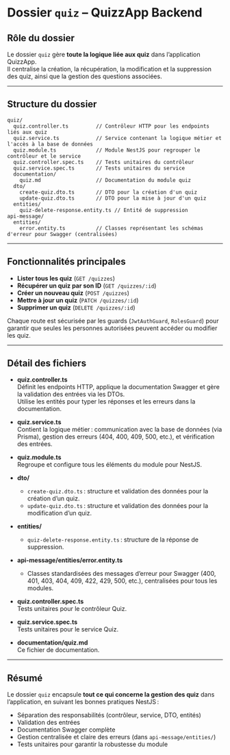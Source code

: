 # Dossier `quiz` – QuizzApp Backend

## Rôle du dossier

Le dossier `quiz` gère **toute la logique liée aux quiz** dans l’application QuizzApp.  
Il centralise la création, la récupération, la modification et la suppression des quiz, ainsi que la gestion des questions associées.

---

## Structure du dossier

```
quiz/
  quiz.controller.ts         // Contrôleur HTTP pour les endpoints liés aux quiz
  quiz.service.ts            // Service contenant la logique métier et l'accès à la base de données
  quiz.module.ts             // Module NestJS pour regrouper le contrôleur et le service
  quiz.controller.spec.ts    // Tests unitaires du contrôleur
  quiz.service.spec.ts       // Tests unitaires du service
  documentation/
    quiz.md                  // Documentation du module quiz
  dto/
    create-quiz.dto.ts       // DTO pour la création d'un quiz
    update-quiz.dto.ts       // DTO pour la mise à jour d'un quiz
  entities/
    quiz-delete-response.entity.ts // Entité de suppression
api-message/
  entities/
    error.entity.ts          // Classes représentant les schémas d'erreur pour Swagger (centralisées)
```

---

## Fonctionnalités principales

- **Lister tous les quiz** (`GET /quizzes`)
- **Récupérer un quiz par son ID** (`GET /quizzes/:id`)
- **Créer un nouveau quiz** (`POST /quizzes`)
- **Mettre à jour un quiz** (`PATCH /quizzes/:id`)
- **Supprimer un quiz** (`DELETE /quizzes/:id`)

Chaque route est sécurisée par les guards (`JwtAuthGuard`, `RolesGuard`) pour garantir que seules les personnes autorisées peuvent accéder ou modifier les quiz.

---

## Détail des fichiers

- **quiz.controller.ts**  
  Définit les endpoints HTTP, applique la documentation Swagger et gère la validation des entrées via les DTOs.  
  Utilise les entités pour typer les réponses et les erreurs dans la documentation.

- **quiz.service.ts**  
  Contient la logique métier : communication avec la base de données (via Prisma), gestion des erreurs (404, 400, 409, 500, etc.), et vérification des entrées.

- **quiz.module.ts**  
  Regroupe et configure tous les éléments du module pour NestJS.

- **dto/**
  - `create-quiz.dto.ts` : structure et validation des données pour la création d’un quiz.
  - `update-quiz.dto.ts` : structure et validation des données pour la modification d’un quiz.

- **entities/**
  - `quiz-delete-response.entity.ts` : structure de la réponse de suppression.

- **api-message/entities/error.entity.ts**
  - Classes standardisées des messages d’erreur pour Swagger (400, 401, 403, 404, 409, 422, 429, 500, etc.), centralisées pour tous les modules.

- **quiz.controller.spec.ts**  
  Tests unitaires pour le contrôleur Quiz.

- **quiz.service.spec.ts**  
  Tests unitaires pour le service Quiz.

- **documentation/quiz.md**  
  Ce fichier de documentation.

---

## Résumé

Le dossier `quiz` encapsule **tout ce qui concerne la gestion des quiz** dans l’application, en suivant les bonnes pratiques NestJS :

- Séparation des responsabilités (contrôleur, service, DTO, entités)
- Validation des entrées
- Documentation Swagger complète
- Gestion centralisée et claire des erreurs (dans `api-message/entities/`)
- Tests unitaires pour garantir la robustesse du module
